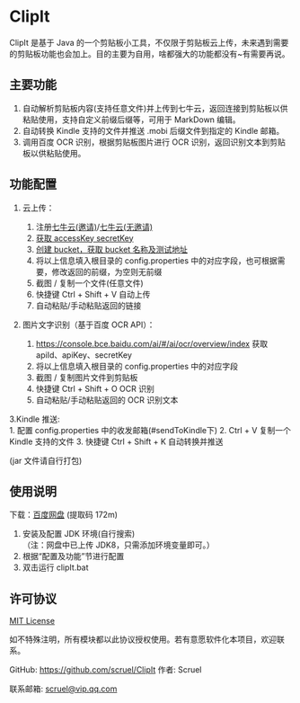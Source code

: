 ClipIt
======
ClipIt 是基于 Java 的一个剪贴板小工具，不仅限于剪贴板云上传，未来遇到需要的剪贴板功能也会加上。目的主要为自用，啥都强大的功能都没有\~有需要再说。 

主要功能
--------
1. 自动解析剪贴板内容(支持任意文件)并上传到七牛云，返回连接到剪贴板以供粘贴使用，支持自定义前缀后缀等，可用于 MarkDown 编辑。
2. 自动转换 Kindle 支持的文件并推送 .mobi 后缀文件到指定的 Kindle 邮箱。
3. 调用百度 OCR 识别，根据剪贴板图片进行 OCR 识别，返回识别文本到剪贴板以供粘贴使用。

功能配置
---------
1. 云上传：
    1. 注册[七牛云(邀请)](https://portal.qiniu.com/signup?code=3l8nu0r19ocia)/[七牛云(无邀请)](https://portal.qiniu.com/signup)
    2. [获取 accessKey secretKey](https://portal.qiniu.com/user/key)
    3. [创建 bucket，获取 bucket 名称及测试地址](https://portal.qiniu.com/bucket)
    4. 将以上信息填入根目录的 config.properties 中的对应字段，也可根据需要，修改返回的前缀，为空则无前缀
    5. 截图 / 复制一个文件(任意文件)
    6. 快捷键 Ctrl + Shift + V 自动上传  
    7. 自动粘贴/手动粘贴返回的链接
       
2. 图片文字识别（基于百度 OCR API）：
    1. https://console.bce.baidu.com/ai/#/ai/ocr/overview/index 获取 apiId、apiKey、secretKey
    2. 将以上信息填入根目录的 config.properties 中的对应字段
    3. 截图 / 复制图片文件到剪贴板
    4. 快捷键 Ctrl + Shift + O OCR 识别  
    5. 自动粘贴/手动粘贴返回的 OCR 识别文本
    
3.Kindle 推送:  
    1. 配置 config.properties 中的收发邮箱(#sendToKindle下)
    2. Ctrl + V 复制一个 Kindle 支持的文件
    3. 快捷键 Ctrl + Shift + K 自动转换并推送
    
(jar 文件请自行打包)

使用说明
--------
下载：[百度网盘](https://pan.baidu.com/s/1fpbJkI4RQI5HxJ17YXg41A) (提取码 172m)

1. 安装及配置 JDK 环境(自行搜索)  
（注：网盘中已上传 JDK8，只需添加环境变量即可。）
2. 根据“配置及功能”节进行配置
3. 双击运行 clipIt.bat

许可协议
---------
[MIT License](https://github.com/scruel/ClipIt/blob/master/LICENSE)

如不特殊注明，所有模块都以此协议授权使用。若有意愿软件化本项目，欢迎联系。

GitHub: https://github.com/scruel/ClipIt
作者: Scruel

联系邮箱: scruel@vip.qq.com
